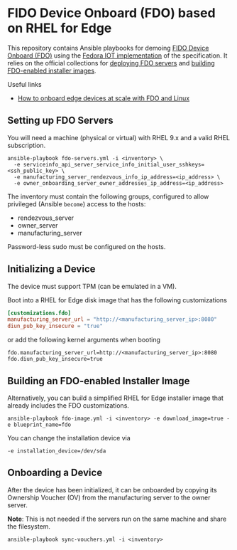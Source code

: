 # FIDO Device Onboard (FDO) based on RHEL for Edge

This repository contains Ansible playbooks for demoing
[FIDO Device Onboard (FDO)](https://fidoalliance.org/specifications/download-iot-specifications/) using the
[Fedora IOT implementation](https://github.com/fedora-iot/fido-device-onboard-rs/) of the specification.
It relies on the official collections for [deploying FDO servers](https://github.com/ansible-collections/community.fdo)
and [building FDO-enabled installer images](https://github.com/redhat-cop/infra.osbuild).

Useful links

* [How to onboard edge devices at scale with FDO and Linux](https://www.redhat.com/sysadmin/edge-device-onboarding-fdo)

## Setting up FDO Servers

You will need a machine (physical or virtual) with RHEL 9.x and a valid RHEL subscription.

```console
ansible-playbook fdo-servers.yml -i <inventory> \
  -e serviceinfo_api_server_service_info_initial_user_sshkeys=<ssh_public_key> \
  -e manufacturing_server_rendezvous_info_ip_address=<ip_address> \
  -e owner_onboarding_server_owner_addresses_ip_address=<ip_address>
```

The inventory must contain the following groups, configured to allow privileged (Ansible `become`) access to the hosts:

* rendezvous_server
* owner_server
* manufacturing_server

Password-less sudo must be configured on the hosts.

## Initializing a Device

The device must support TPM (can be emulated in a VM).

Boot into a RHEL for Edge disk image that has the following customizations

```toml
[customizations.fdo]
manufacturing_server_url = "http://<manufacturing_server_ip>:8080"
diun_pub_key_insecure = "true"
```

or add the following kernel arguments when booting

```console
fdo.manufacturing_server_url=http://<manufacturing_server_ip>:8080 fdo.diun_pub_key_insecure=true
```

## Building an FDO-enabled Installer Image

Alternatively, you can build a simplified RHEL for Edge installer image that already includes the FDO customizations.

```console
ansible-playbook fdo-image.yml -i <inventory> -e download_image=true -e blueprint_name=fdo
```

You can change the installation device via

```console
-e installation_device=/dev/sda
```

## Onboarding a Device

After the device has been initialized, it can be onboarded by copying its Ownership Voucher (OV) from the manufacturing server to the owner server.

**Note**: This is not needed if the servers run on the same machine and share the filesystem.

```console
ansible-playbook sync-vouchers.yml -i <inventory>
```
